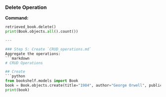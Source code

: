### Delete Operation
**Command:**
```python
retrieved_book.delete()
print(Book.objects.all().count())

---

### Step 5: Create `CRUD_operations.md`
Aggregate the operations:
```markdown
# CRUD Operations

## Create
```python
from bookshelf.models import Book
book = Book.objects.create(title="1984", author="George Orwell", publication_year=1949)
print(book)
